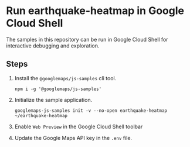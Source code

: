# Run earthquake-heatmap in Google Cloud Shell

The samples in this repository can be run in Google Cloud Shell for interactive debugging and exploration.

## Steps

1. Install the `@googlemaps/js-samples` cli tool.

    ```
    npm i -g '@googlemaps/js-samples'
    ```
1. Initialize the sample application. 
    ```
    googlemaps-js-samples init -v --no-open earthquake-heatmap ~/earthquake-heatmap
    ```
1. Enable `Web Preview` in the Google Cloud Shell toolbar
1. Update the Google Maps API key in the `.env` file.
